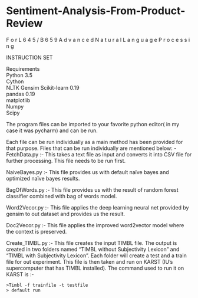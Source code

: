 # Sentiment-Analysis-From-Product-Review 
F o r  L 6 4 5 / B 6 5 9 A d v a n c e d N a t u r a l L a n g u a g e P r o c e s s i n g 
  
INSTRUCTION SET 
   
Requirements  
Python 3.5  
Cython  
NLTK 
Gensim 
Scikit-learn 0.19  
pandas 0.19  
matplotlib  
Numpy  
Scipy 
    
The program files can be imported to your favorite python editor( in my case it was pycharm) and can be run.
   
Each file can be run individually as a main method has been provided for that purpose. Files that can be run individually are mentioned below: -   
FetchData.py :- This takes a text file as input and converts it into CSV file for further processing. This file needs to be run first. 
   
NaiveBayes.py :- This file provides us with default naïve bayes and optimized naïve bayes results.  
   
BagOfWords.py :- This file provides us with the result of random forest classifier combined with bag of words model.   
   
Word2Vecor.py :- This file applies the deep learning neural net provided by gensim to out dataset and provides us the result.  
   
Doc2Vecor.py :- This file applies the improved word2vector model where the context is preserved.    
   
Create_TIMBL.py :-  This file creates the input TIMBL file. The output is created in two folders named “TIMBL without Subjectivity Lexicon” and “TIMBL with Subjectivity Lexicon”. Each folder will create a test and a train file for out experiment. This file is then taken and run on KARST (IU’s supercomputer that has TIMBL installed). The command used to run it on KARST is :-   
   
	>Timbl -f trainfile -t testfile   
	> default run   
